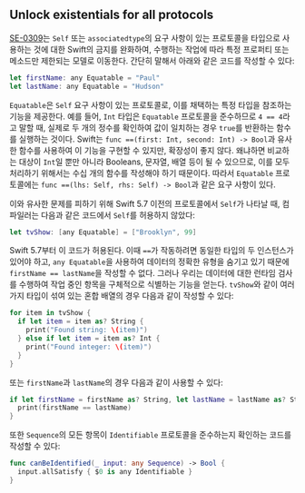 ## Unlock existentials for all protocols

[SE-0309](https://github.com/apple/swift-evolution/blob/main/proposals/0309-unlock-existential-types-for-all-protcols.md)는 `Self` 또는 `associatedtype`의 요구 사항이 있는 프로토콜을 타입으로 사용하는 것에 대한 Swift의 금지를 완화하여, 수행하는 작업에 따라 특정 프로퍼티 또는 메소드만 제한되는 모델로 이동한다. 간단히 말해서 아래와 같은 코드를 작성할 수 있다:

```swift
let firstName: any Equatable = "Paul"
let lastName: any Equatable = "Hudson"
```

`Equatable`은 `Self` 요구 사항이 있는 프로토콜로, 이를 채택하는 특정 타입을 참조하는 기능을 제공한다. 예를 들어, `Int` 타입은 `Equatable` 프로토콜을 준수하므로 `4 == 4`라고 말할 때, 실제로 두 개의 정수를 확인하여 값이 일치하는 경우 `true`를 반환하는 함수를 실행하는 것이다. Swift는 `func ==(first: Int, second: Int) -> Bool`과 유사한 함수를 사용하여 이 기능을 구현할 수 있지만, 확장성이 좋지 않다. 왜냐하면 비교하는 대상이 `Int`일 뿐만 아니라 Booleans, 문자열, 배열 등이 될 수 있으므로, 이를 모두 처리하기 위해서는 수십 개의 함수를 작성해야 하기 때문이다. 따라서 `Equatable` 프로토콜에는 `func ==(lhs: Self, rhs: Self) -> Bool`과 같은 요구 사항이 있다.

이와 유사한 문제를 피하기 위해 Swift 5.7 이전의 프로토콜에서 `Self`가 나타날 때, 컴파일러는 다음과 같은 코드에서 `Self`를 허용하지 않았다:

```swift
let tvShow: [any Equatable] = ["Brooklyn", 99]
```

Swift 5.7부터 이 코드가 허용된다. 이때 `==`가 작동하려면 동일한 타입의 두 인스턴스가 있어야 하고, `any Equatable`을 사용하여 데이터의 정확한 유형을 숨기고 있기 때문에 `firstName == lastName`을 작성할 수 없다. 그러나 우리는 데이터에 대한 런타임 검사를 수행하여 작업 중인 항목을 구체적으로 식별하는 기능을 얻는다. `tvShow`와 같이 여러가지 타입이 섞여 있는 혼합 배열의 경우 다음과 같이 작성할 수 있다:

```swift
for item in tvShow {
  if let item = item as? String {
    print("Found string: \(item)")
  } else if let item = item as? Int {
    print("Found integer: \(item)")
  }
}
```

또는 `firstName`과 `lastName`의 경우 다음과 같이 사용할 수 있다:

```swift
if let firstName = firstName as? String, let lastName = lastName as? String {
  print(firstName == lastName)
}
```

또한 `Sequence`의 모든 항목이 `Identifiable` 프로토콜을 준수하는지 확인하는 코드를 작성할 수 있다:

```swift
func canBeIdentified(_ input: any Sequence) -> Bool {
  input.allSatisfy { $0 is any Identifiable }
}
```


